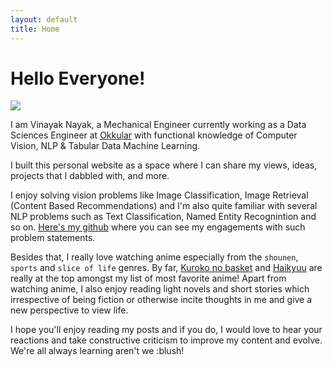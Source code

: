 ```yaml
---
layout: default
title: Home
---
```


# Hello Everyone!

![](https://i.imgur.com/HM3DqPB.jpg)

I am Vinayak Nayak, a Mechanical Engineer currently working as a Data Sciences Engineer at [Okkular](https://www.okkular.io/) with functional knowledge of Computer Vision, NLP & Tabular Data Machine Learning. 

I built this personal website as a space where I can share my views, ideas, projects that I dabbled with, and more. 

I enjoy solving vision problems like Image Classification, Image Retrieval (Content Based Recommendations) and I'm also quite familiar with several NLP problems such as Text Classification, Named Entity Recognintion and so on. [Here's my github](https://github.com/ElisonSherton) where you can see my engagements with such problem statements.

Besides that, I really love watching anime especially from the `shounen`, `sports` and  `slice of life` genres. By far, [Kuroko no basket](https://myanimelist.net/anime/11771/Kuroko_no_Basket) and [Haikyuu](https://myanimelist.net/anime/20583/Haikyuu) are really at the top amongst my list of most favorite anime! Apart from watching anime, I also enjoy reading light novels and short stories which irrespective of being fiction or otherwise incite thoughts in me and give a new perspective to view life.

I hope you'll enjoy reading my posts and if you do, I would love to hear your reactions and take constructive criticism to improve my content and evolve. We're all always learning aren't we :blush! 

<!-- <div class="posts">
  {% for post in paginator.posts %}
  <div class="post">
    <h1 class="post-title">
      <a href="{{ post.url }}">
        {{ post.title }}
      </a>
    </h1>

    <span class="post-date">{{ post.date | date_to_string }}</span>

    {{ post.content }}
  </div>
  {% endfor %}
</div>

<div class="pagination">
  {% if paginator.next_page %}
    <a class="pagination-item older" href="{{ site.baseurl }}page{{paginator.next_page}}">Older</a>
  {% else %}
    <span class="pagination-item older">Older</span>
  {% endif %}
  {% if paginator.previous_page %}
    {% if paginator.page == 2 %}
      <a class="pagination-item newer" href="{{ site.baseurl }}">Newer</a>
    {% else %}
      <a class="pagination-item newer" href="{{ site.baseurl }}page{{paginator.previous_page}}">Newer</a>
    {% endif %}
  {% else %}
    <span class="pagination-item newer">Newer</span>
  {% endif %}
</div> -->

